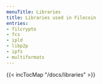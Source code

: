 ```yaml
---
menuTitle: Libraries
title: Libraries used in Filecoin
entries:
- filcrypto
- fcs
- ipld
- libp2p
- ipfs
- multiformats
---
```


{{< incTocMap "/docs/libraries" >}}
